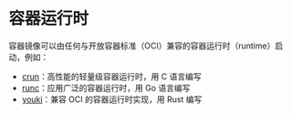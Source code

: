 # 容器运行时

容器镜像可以由任何与开放容器标准（OCI）兼容的容器运行时（runtime）启动，例如：

* [crun](container/crun.md)：高性能的轻量级容器运行时，用 C 语言编写
* [runc](container/runc.md)：应用广泛的容器运行时，用 Go 语言编写
* [youki](container/youki.md)：兼容 OCI 的容器运行时实现，用 Rust 编写
